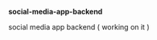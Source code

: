 **social-media-app-backend**             
        
social media app backend ( working on it )      
  
  
 
